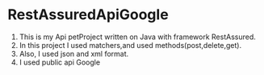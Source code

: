 # RestAssuredApiGoogle

1. This is my Api petProject written on Java with framework RestAssured.
2. In this project I used matchers,and used methods(post,delete,get).
3. Also, I used json and xml format.
4. I used public api Google
